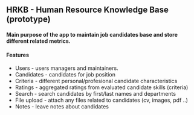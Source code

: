 ## HRKB - Human Resource Knowledge Base (prototype)

#### Main purpose of the app to maintain job candidates base and store different related metrics.

#### Features
- Users - users managers and maintainers.
- Candidates - candidates for job position
- Criteria - different personal/profesional candidate characteristics
- Ratings - aggregated ratings from evaluated candidate skills (criteria)
- Search - search candidates by first/last names and departments
- File upload - attach any files related to candidates (cv, images, pdf ..)
- Notes - leave notes about candidates
